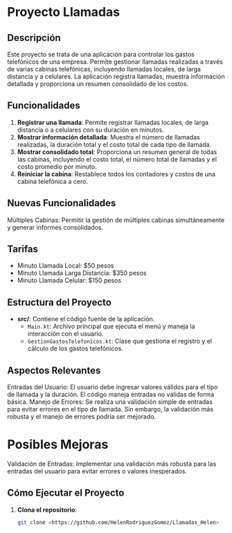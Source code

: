 # Proyecto Llamadas

## Descripción

Este proyecto se trata de una aplicación para controlar los gastos telefónicos de una empresa. Permite gestionar llamadas realizadas a través de varias cabinas telefónicas, incluyendo llamadas locales, de larga distancia y a celulares. La aplicación registra llamadas, muestra información detallada y proporciona un resumen consolidado de los costos.

## Funcionalidades

1. **Registrar una llamada**: Permite registrar llamadas locales, de larga distancia o a celulares con su duración en minutos.
2. **Mostrar información detallada**: Muestra el número de llamadas realizadas, la duración total y el costo total de cada tipo de llamada.
3. **Mostrar consolidado total**: Proporciona un resumen general de todas las cabinas, incluyendo el costo total, el número total de llamadas y el costo promedio por minuto.
4. **Reiniciar la cabina**: Restablece todos los contadores y costos de una cabina telefónica a cero.
   
## Nuevas Funcionalidades
 Múltiples Cabinas: Permitir la gestión de múltiples cabinas simultáneamente y generar informes consolidados.

## Tarifas

- Minuto Llamada Local: $50 pesos
- Minuto Llamada Larga Distancia: $350 pesos
- Minuto Llamada Celular: $150 pesos

## Estructura del Proyecto

- **src/**: Contiene el código fuente de la aplicación.
    - `Main.kt`: Archivo principal que ejecuta el menú y maneja la interacción con el usuario.
    - `GestionGastosTelefonicos.kt`: Clase que gestiona el registro y el cálculo de los gastos telefónicos.
 
## Aspectos Relevantes
Entradas del Usuario: El usuario debe ingresar valores válidos para el tipo de llamada y la duración. El código maneja entradas no válidas de forma básica.
Manejo de Errores: Se realiza una validación simple de entradas para evitar errores en el tipo de llamada. Sin embargo, la validación más robusta y el manejo de errores podría ser mejorado.

# Posibles Mejoras
Validación de Entradas: Implementar una validación más robusta para las entradas del usuario para evitar errores o valores inesperados.


## Cómo Ejecutar el Proyecto

1. **Clona el repositorio**:
   ```bash
   git clone <https://github.com/HelenRodriguezGomez/Llamadas_Helen>
